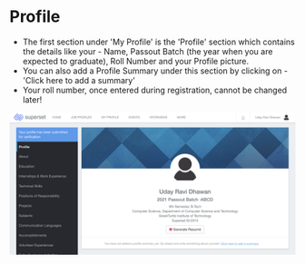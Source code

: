 # Profile

* The first section under 'My Profile' is the 'Profile' section which contains the details like your - Name, Passout Batch \(the year when you are expected to graduate\), Roll Number and your Profile picture. 
* You can also add a Profile Summary under this section by clicking on - 'Click here to add a summary'
* Your roll number, once entered during registration, cannot be changed later!

![](../../.gitbook/assets/image%20%28168%29.png)



